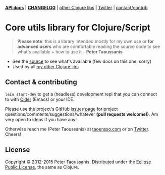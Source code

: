 **[API docs][]** | **[CHANGELOG][]** | [other Clojure libs][] | [Twitter][] | [contact/contrib](#contact--contributing)

# Core utils library for Clojure/Script

> **Please note**: this is a library intended mostly for my own use or **for advanced users** who are comfortable reading the source code to see what's available + how to use it - **Peter Taoussanis**

  * See the [source][] to see what's available (few docs on this one, sorry)
  * Used by all [my other Clojure libs][]

## Contact & contributing

`lein start-dev` to get a (headless) development repl that you can connect to with [Cider][] (Emacs) or your IDE.

Please use the project's GitHub [issues page][] for project questions/comments/suggestions/whatever **(pull requests welcome!)**. Am very open to ideas if you have any!

Otherwise reach me (Peter Taoussanis) at [taoensso.com][] or on [Twitter][]. Cheers!

## License

Copyright &copy; 2012-2015 Peter Taoussanis. Distributed under the [Eclipse Public License][], the same as Clojure.


[API docs]: http://ptaoussanis.github.io/encore/
[CHANGELOG_]: https://github.com/ptaoussanis/encore/releases
[other Clojure libs]: https://www.taoensso.com/clojure
[taoensso.com]: https://www.taoensso.com
[Twitter]: https://twitter.com/ptaoussanis
[issues page]: https://github.com/ptaoussanis/encore/issues
[commit history]: https://github.com/ptaoussanis/encore/commits/master
[Break Version]: https://github.com/ptaoussanis/encore/blob/master/BREAK-VERSIONING.md
[Leiningen]: http://leiningen.org/
[Cider]: https://github.com/clojure-emacs/cider
[Eclipse Public License]: https://raw2.github.com/ptaoussanis/encore/master/LICENSE

[CHANGELOG]: https://github.com/ptaoussanis/encore/commits/master
[my other Clojure libs]: https://www.taoensso.com/clojure
[source]: https://github.com/ptaoussanis/encore/blob/master/src/taoensso/encore.cljx